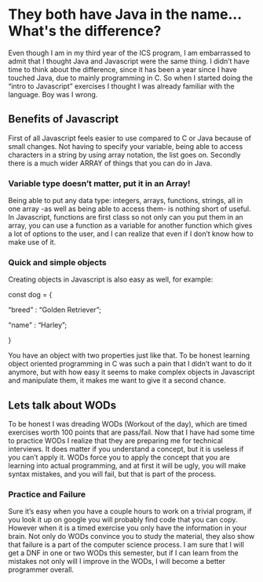 # They both have Java in the name... What's the difference?

Even though I am in my third year of the ICS program, I am embarrassed
to admit that I thought Java and Javascript were the same thing. I
didn’t have time to think about the difference, since it has been a year
since I have touched Java, due to mainly programming in C. So when I
started doing the “intro to Javascript” exercises I thought I was already
familiar with the language. Boy was I wrong.

## Benefits of Javascript

First of all Javascript feels easier to use compared to C or Java because of small changes. Not
having to specify your variable, being able to access characters in a
string by using array notation, the list goes on. Secondly there is a
much wider ARRAY of things that you can do in Java.

### Variable type doesn’t matter, put it in an Array!

Being able to put any data type: integers, arrays, functions, strings,
all in one array -as well as being able to access them- is nothing short
of useful. In Javascript, functions are first class so not only can you
put them in an array, you can use a function as a variable for another
function which gives a lot of options to the user, and I can realize
that even if I don’t know how to make use of it.

### Quick and simple objects

Creating objects in Javascript is also easy as well, for example:

const dog = {

“breed” : “Golden Retriever”;

“name” : “Harley”;

}

You have an object with two properties just like that. To be honest
learning object oriented programming in C was such a pain that I didn’t
want to do it anymore, but with how easy it seems to make complex
objects in Javascript and manipulate them, it makes me want to give it a
second chance.

Lets talk about WODs
--------------------

To be honest I was dreading WODs (Workout of the day), which are timed
exercises worth 100 points that are pass/fail. Now that I have had some
time to practice WODs I realize that they are preparing me for
technical interviews. It does matter if you understand a concept, but it
is useless if you can’t apply it. WODs force you to apply the concept
that you are learning into actual programming, and at first it will be
ugly, you will make syntax mistakes, and you will fail, but that is part
of the process.

### Practice and Failure

Sure it’s easy when you have a couple hours to work on a trivial
program, if you look it up on google you will probably find code that
you can copy. However when it is a timed exercise you only have the
information in your brain. Not only do WODs convince you to study the
material, they also show that failure is a part of the computer science
process. I am sure that I will get a DNF in one or two WODs this
semester, but if I can learn from the mistakes not only will I improve
in the WODs, I will become a better programmer overall.
